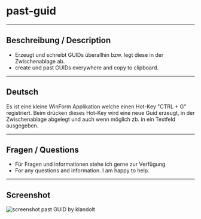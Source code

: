 # past-guid
---
## Beschreibung / Description

- Erzeugt und schreibt GUIDs überallhin bzw. legt diese in der Zwischenablage ab.
- create und past GUIDs everywhere and copy to clipboard.
___
## Deutsch
Es ist eine kleine WinForm Applikation welche einen Hot-Key "CTRL + G" registriert. Beim drücken dieses Hot-Key wird eine neue Guid erzeugt, in der Zwischenablage abgelegt und auch wenn möglich zb. in ein Textfeld ausgegeben.
___
## Fragen / Questions

- Für Fragen und informationen stehe ich gerne zur Verfügung.
- For any questions and information. I am happy to help.
---
## Screenshot
![screenshot past GUID by klandolt][screenshot1]

[screenshot1]: https://www.klandolt.ch/github/pastguid/PastGuid-klandolt.PNG "screenshot past GUID by klandolt"